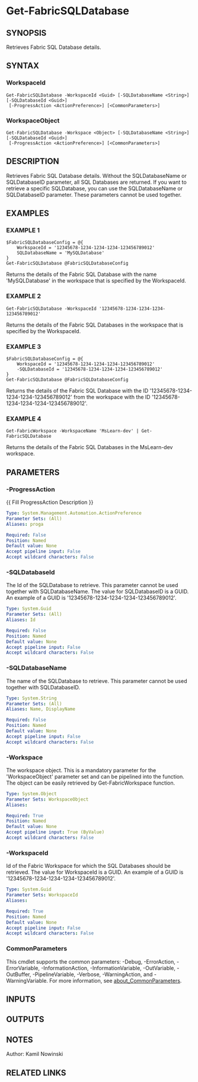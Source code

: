 ﻿---
external help file: FabricTools-help.xml
Module Name: FabricTools
online version: https://learn.microsoft.com/en-us/rest/api/fabric/eventhouse/items/list-eventhouses?tabs=HTTP
schema: 2.0.0
---

# Get-FabricSQLDatabase

## SYNOPSIS
Retrieves Fabric SQL Database details.

## SYNTAX

### WorkspaceId
```
Get-FabricSQLDatabase -WorkspaceId <Guid> [-SQLDatabaseName <String>] [-SQLDatabaseId <Guid>]
 [-ProgressAction <ActionPreference>] [<CommonParameters>]
```

### WorkspaceObject
```
Get-FabricSQLDatabase -Workspace <Object> [-SQLDatabaseName <String>] [-SQLDatabaseId <Guid>]
 [-ProgressAction <ActionPreference>] [<CommonParameters>]
```

## DESCRIPTION
Retrieves Fabric SQL Database details.
Without the SQLDatabaseName or SQLDatabaseID parameter,
all SQL Databases are returned.
If you want to retrieve a specific SQLDatabase, you can
use the SQLDatabaseName or SQLDatabaseID parameter.
These parameters cannot be used together.

## EXAMPLES

### EXAMPLE 1
```
$FabricSQLDatabaseConfig = @{
    WorkspaceId = '12345678-1234-1234-1234-123456789012'
    SQLDatabaseName = 'MySQLDatabase'
}
Get-FabricSQLDatabase @FabricSQLDatabaseConfig
```

Returns the details of the Fabric SQL Database with the name 'MySQLDatabase' in the workspace that is specified by the WorkspaceId.

### EXAMPLE 2
```
Get-FabricSQLDatabase -WorkspaceId '12345678-1234-1234-1234-123456789012'
```

Returns the details of the Fabric SQL Databases in the workspace that is specified by the WorkspaceId.

### EXAMPLE 3
```
$FabricSQLDatabaseConfig = @{
    WorkspaceId = '12345678-1234-1234-1234-123456789012'
    -SQLDatabaseId = '12345678-1234-1234-1234-123456789012'
}
Get-FabricSQLDatabase @FabricSQLDatabaseConfig
```

Returns the details of the Fabric SQL Database with the ID '12345678-1234-1234-1234-123456789012' from the workspace with the ID '12345678-1234-1234-1234-123456789012'.

### EXAMPLE 4
```
Get-FabricWorkspace -WorkspaceName 'MsLearn-dev' | Get-FabricSQLDatabase
```

Returns the details of the Fabric SQL Databases in the MsLearn-dev workspace.

## PARAMETERS

### -ProgressAction
{{ Fill ProgressAction Description }}

```yaml
Type: System.Management.Automation.ActionPreference
Parameter Sets: (All)
Aliases: proga

Required: False
Position: Named
Default value: None
Accept pipeline input: False
Accept wildcard characters: False
```

### -SQLDatabaseId
The Id of the SQLDatabase to retrieve.
This parameter cannot be used together with SQLDatabaseName.
The value for SQLDatabaseID is a GUID.
An example of a GUID is '12345678-1234-1234-1234-123456789012'.

```yaml
Type: System.Guid
Parameter Sets: (All)
Aliases: Id

Required: False
Position: Named
Default value: None
Accept pipeline input: False
Accept wildcard characters: False
```

### -SQLDatabaseName
The name of the SQLDatabase to retrieve.
This parameter cannot be used together with SQLDatabaseID.

```yaml
Type: System.String
Parameter Sets: (All)
Aliases: Name, DisplayName

Required: False
Position: Named
Default value: None
Accept pipeline input: False
Accept wildcard characters: False
```

### -Workspace
The workspace object.
This is a mandatory parameter for the 'WorkspaceObject' parameter set and can be pipelined into the function.
The object can be easily retrieved by Get-FabricWorkspace function.

```yaml
Type: System.Object
Parameter Sets: WorkspaceObject
Aliases:

Required: True
Position: Named
Default value: None
Accept pipeline input: True (ByValue)
Accept wildcard characters: False
```

### -WorkspaceId
Id of the Fabric Workspace for which the SQL Databases should be retrieved.
The value for WorkspaceId is a GUID.
An example of a GUID is '12345678-1234-1234-1234-123456789012'.

```yaml
Type: System.Guid
Parameter Sets: WorkspaceId
Aliases:

Required: True
Position: Named
Default value: None
Accept pipeline input: False
Accept wildcard characters: False
```

### CommonParameters
This cmdlet supports the common parameters: -Debug, -ErrorAction, -ErrorVariable, -InformationAction, -InformationVariable, -OutVariable, -OutBuffer, -PipelineVariable, -Verbose, -WarningAction, and -WarningVariable. For more information, see [about_CommonParameters](http://go.microsoft.com/fwlink/?LinkID=113216).

## INPUTS

## OUTPUTS

## NOTES
Author: Kamil Nowinski

## RELATED LINKS
